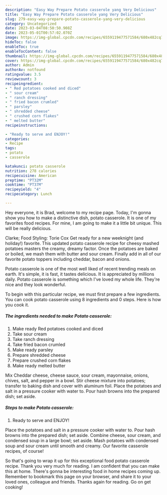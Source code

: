 ```yaml
---
description: "Easy Way Prepare Potato casserole yang Very Delicious"
title: "Easy Way Prepare Potato casserole yang Very Delicious"
slug: 279-easy-way-prepare-potato-casserole-yang-very-delicious
category: Uncategorized
date: 2023-03-04T08:50:50.908Z
date: 2023-05-01T00:57:02.070Z
image: https://img-global.cpcdn.com/recipes/6559119477571584/680x482cq70/potato-casserole-recipe-main-photo.jpg
hideToc: false
enableToc: true
enableTocContent: false
thumbnail: https://img-global.cpcdn.com/recipes/6559119477571584/680x482cq70/potato-casserole-recipe-main-photo.jpg
cover: https://img-global.cpcdn.com/recipes/6559119477571584/680x482cq70/potato-casserole-recipe-main-photo.jpg
author: Admin
authorAv: notfound
ratingvalue: 3.5
reviewcount: 3
recipeingredient:
- " Red potatoes cooked and diced"
- " sour cream"
- " ranch dressing"
- " fried bacon crumled"
- " parsley"
- " shredded cheese"
- " crushed corn flakes"
- " melted butter"
recipeinstructions:

- "Ready to serve and ENJOY!"
categories:
- Recipe
tags:
- potato
- casserole

katakunci: potato casserole 
nutrition: 278 calories
recipecuisine: American
preptime: "PT32M"
cooktime: "PT37M"
recipeyield: "4"
recipecategory: Lunch

---
```



Hey everyone, it is Brad, welcome to my recipe page. Today, I'm gonna show you how to make a distinctive dish, potato casserole. It is one of my favorites food recipes. For mine, I am going to make it a little bit unique. This will be really delicious.

Clarke; Food Styling: Torie Cox Get ready for a new weeknight (and holiday!) favorite. This updated potato casserole recipe for cheesy mashed potatoes masters the creamy, dreamy factor. Once the potatoes are baked or boiled, we mash them with butter and sour cream. Finally add in all of our favorite potato toppers including cheddar, bacon and onions.

Potato casserole is one of the most well liked of recent trending meals on earth. It's simple, it is fast, it tastes delicious. It is appreciated by millions daily. Potato casserole is something which I've loved my whole life. They're nice and they look wonderful.


To begin with this particular recipe, we must first prepare a few ingredients. You can cook potato casserole using 8 ingredients and 0 steps. Here is how you cook it.

<!--inarticleads1-->

##### The ingredients needed to make Potato casserole:

1. Make ready  Red potatoes cooked and diced
1. Take  sour cream
1. Take  ranch dressing
1. Take  fried bacon crumled
1. Make ready  parsley
1. Prepare  shredded cheese
1. Prepare  crushed corn flakes
1. Make ready  melted butter


Mix Cheddar cheese, cheese sauce, sour cream, mayonnaise, onions, chives, salt, and pepper in a bowl. Stir cheese mixture into potatoes; transfer to baking dish and cover with aluminum foil. Place the potatoes and salt in a pressure cooker with water to. Pour hash browns into the prepared dish; set aside. 

<!--inarticleads2-->

##### Steps to make Potato casserole:


1. Ready to serve and ENJOY!

Place the potatoes and salt in a pressure cooker with water to. Pour hash browns into the prepared dish; set aside. Combine cheese, sour cream, and condensed soup in a large bowl; set aside. Mash potatoes with condensed soup and sour cream until smooth and creamy. Our favorite casserole recipes, of course! 

So that's going to wrap it up for this exceptional food potato casserole recipe. Thank you very much for reading. I am confident that you can make this at home. There's gonna be interesting food in home recipes coming up. Remember to bookmark this page on your browser, and share it to your loved ones, colleague and friends. Thanks again for reading. Go on get cooking!
